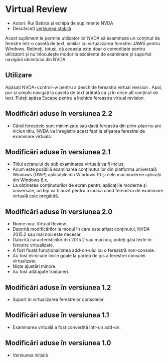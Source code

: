 # Virtual Review #

* Autori: Rui Batista și echipa de suplimente NVDA
* Descărcați [versiunea stabilă][1]

Acest supliment le permite utilizatorilor NVDA să examineze un conținut de
ferestre într-o casetă de text, similar cu virtualizarea ferestrei JAWS
pentru Windows. Rețineți, totuși, că aceasta este doar o comoditate pentru
utilizatori și nu înlocuiește modurile excelente de examinare și suportul
navigării obiectului din NVDA.

## Utilizare ##

Apăsați NVDA+control+w pentru a deschide fereastra virtual revision . Apoi,
pur și simplu navigați la caseta de text arătată ca și în orice alt conținut
de text. Puteți apăsa Escape pentru a închide fereastra virtual revision.

## Modificări aduse în versiunea 2.2

* Când ferestrele sunt minimizate sau dacă fereastra din prim-plan nu are
  niciun titlu, NVDA va înregistra acest fapt la afișarea ferestrei de
  examinare virtuală.

## Modificări aduse în versiunea 2.1

* Titlul ecranului de sub examinarea virtuală va fi inclus.
* Acum este posibilă examinarea conținuturilor din platforma universală
  Windows (UWP) aplicațiile din Windows 10 și cele mai moderne aplicații din
  Windows 8.x.
* La obținerea conținuturilor de ecran pentru aplicațiile moderne și
  universale, un bip va fi auzit pentru a indica când fereastra de examinare
  virtuală este pregătită.

## Modificări aduse în versiunea 2.0

* Nume nou: Virtual Review.
* Datorită modificărilor la modul în care este afișat conținutul, NVDA
  2015.2 sau mai nou este necesar.
* Datorită caracteristicilor din 2015.2 sau mai nou, puteți găsi texte în
  ferestre virtualizate.
* A fost fixată funcționalitatea add-on-ului cu o fereastră non-console.
* Au fost eliminate liniile goale la partea de jos a ferestrei consolei
  virtualizate.
* Niște ajustări minore.
* Au fost adăugate traduceri.

## Modificări aduse în versiunea 1.2

* Suport în virtualizarea ferestrelor consolelor

## Modificări aduse în versiunea 1.1

* Examinarea virtuală a fost convertită într-un add-on.

## Modificări aduse în versiunea 1.0

* Versiunea inițială

[1]: https://github.com/ruifontes/virtualReview/releases/download/2024.03.24/virtualRevision-2024.03.24.nvda-addon
